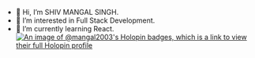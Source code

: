 - 👋 Hi, I’m SHIV MANGAL SINGH.
- 👀 I’m interested in Full Stack Development.
- 🌱 I’m currently learning React.
[![An image of @mangal2003's Holopin badges, which is a link to view their full Holopin profile](https://holopin.me/mangal2003)](https://holopin.io/@mangal2003)
<!---
mangal2003/mangal2003 is a ✨ special ✨ repository because its `README.md` (this file) appears on your GitHub profile.
You can click the Preview link to take a look at your changes.
--->
